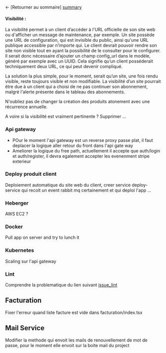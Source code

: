 ← [Retourner au sommaire] [summary]

#### Visibilité :

La visibilité permet à un client d’accéder à l'URL officielle de son site web ou d'afficher un message de maintenance, par exemple.
Un site possède une URL de configuration, qui est invisible du public, ainsi qu'une URL publique accessible par n’importe qui.
Le client devrait pouvoir rendre son site non visible tout en ayant la possibilité de le consulter pour le configurer.
Il serait donc nécessaire d’ajouter un champ config_url dans le modèle, généré par exemple avec un UUID.
Cela signifie qu’un client posséderait techniquement deux URL, ce qui peut devenir compliqué.

La solution la plus simple, pour le moment, serait qu’un site, une fois rendu visible, reste toujours visible et non modifiable.
La visibilité d’un site pourrait être due à un client qui a choisi de ne pas continuer son abonnement, malgré l'alerte présente dans le tableau des abonnements.

N'oubliez pas de changer la création des produits atonement avec une récurrence annuelle.

A voire si la visibilité est vraiment pertinente ? Supprimer ...

### Api gateway
- POur le moment l'api gateway est un reverse proxy passe plat, il faut deplacer la logique aller retour du front dans l'api gate way
- Ameliorer la logique du free path, actuellement il accepte que auth/login et auth/register, il devra egalement accepter les evenenment stripe exterieur

### Deploy produit client
Deploiement automatique du site web du client, creer service deploy-service qui recoit un event rabbit mq certainement et qui deploi l'app ...

### Heberger
AWS EC2 ?

### Docker
Pull app on server and try to lunch it

### Kubernetes
Scaling sur l'api gateway

### Lint
Comprendre la problematique du lien suivant [issue_lint][issue_lint]

## Facturation
Fixer l'erreur quand liste facture est vide dans facturation/index.tsx

## Mail Service
Modifier la methode qui envoit les mails de renouvellement de mot de passe, pour le moment elle envoit sur la boite mail du project


[summary]: ../README.md
[issue_lint]: ../development/linting.md
